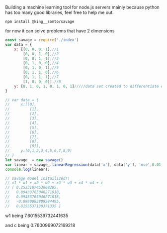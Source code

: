 Building a machine learning tool for node.js servers mainly because python has too many good libraries, feel free to help me out.


```
npm install @king__somto/savage
```

for now it can  solve problems that have  2 dimensions 

```Javascript
const savage = require('./index')
var data = {
    x: [[0, 0, 0, 1],//1
        [0, 0, 1, 0],//2
        [0, 0, 1, 1],//3
        [0, 1, 0, 0],//4
        [0, 1, 0, 1],//5
        [0, 1, 1, 0],//6
        [0, 1, 1, 1],//7
        [1, 0, 0, 0]],//8
    y: [0, 1, 0, 1, 0, 1, 0, 1]/////data set created to differentiate even and odd numbers 0 for odd 1 for even
}

// var data = {
//     x:[[0],
//         [1],
//         [2],
//         [3],
//         [4],
//         [5],
//         [6],
//         [7],
//         [8],
//         [9]],
//     y:[0,1,2,3,4,5,6,7,8,9]
// }
let savage_ = new savage()
var linear = savage_.linearRegression(data['x'], data['y'], 'mse',0.01,1000)
console.log(linear);

// savage model initailized!!
// x1 * w1 + x2 * w2 + x3 * w3 + x4 * w4 + c
// [ 0.2523187453008285,
//   0.09433765046271818,
//   0.09433765046271818,
//   -0.8990083809584495,
//   0.8155537130371335 ]


```



w1 being 7.6015539732441635

and c being  0.7600969072169218